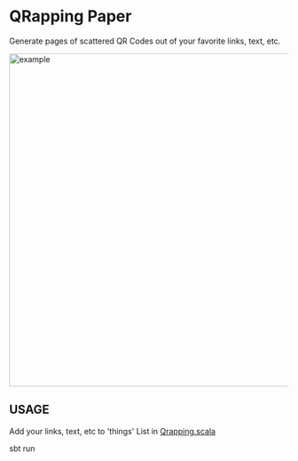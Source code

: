 # QRapping Paper
Generate pages of scattered QR Codes out of your favorite links, text, etc.

<img src="https://github.com/tinystatemachine/QRapping-Paper/raw/master/doc/example.png" width="600" alt="example" />


## USAGE
Add your links, text, etc to 'things' List in [Qrapping.scala](https://github.com/tinystatemachine/QRapping-Paper/blob/master/src/main/scala/net/reisub/qrapping/Qrapper.scala#L7) 

sbt run
